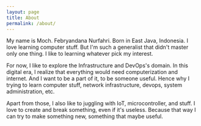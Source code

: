 ```yaml
---
layout: page
title: About
permalink: /about/
---
```


My name is Moch. Febryandana Nurfahri. Born in East Java, Indonesia. I love learning computer stuff. But I'm such a generalist that didn't master only one thing. I like to learning whatever pick my interest.

For now, I like to explore the Infrastructure and DevOps's domain. In this digital era, I realize that everything would need computerization and internet. And I want to be a part of it, to be someone useful. Hence why I trying to learn computer stuff, network infrastructure, devops, system administration, etc.

Apart from those, I also like to juggling with IoT, microcontroller, and stuff. I love to create and break something, even if it's useless. Because that way I can try to make something new, something that maybe useful.
